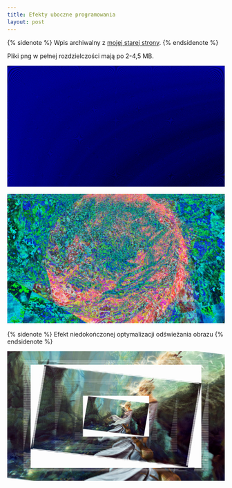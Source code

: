 ```yaml
---
title: Efekty uboczne programowania
layout: post
---
```

{% sidenote %}
Wpis archiwalny z [mojej starej strony](http://gaco.wordpress.com).
{% endsidenote %}

Pliki png w pełnej rozdzielczości mają po 2-4,5 MB.

[![Abstrakcja 1](images/abstract1m.jpg)](images/abstract1.png)

[![Abstrakcja 2](images/abstract2m.jpg)](images/abstract2.png)

{% sidenote %}
Efekt niedokończonej optymalizacji odświeżania obrazu
{% endsidenote %}

[![Scan Lines](images/scan-linesm.jpg)](images/scan-lines.png)
